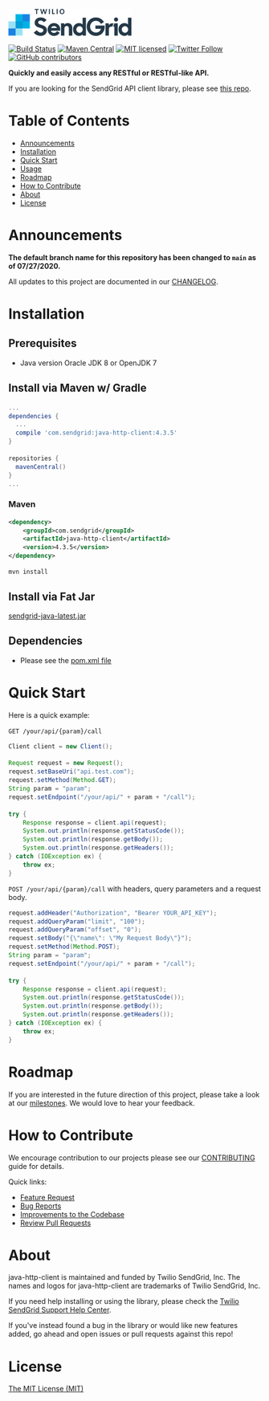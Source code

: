 ![SendGrid Logo](twilio_sendgrid_logo.png)

[![Build Status](https://travis-ci.org/sendgrid/java-http-client.svg?branch=main)](https://travis-ci.org/sendgrid/java-http-client)
[![Maven Central](https://img.shields.io/maven-central/v/com.sendgrid/java-http-client.svg)](http://mvnrepository.com/artifact/com.sendgrid/java-http-client)
[![MIT licensed](https://img.shields.io/badge/license-MIT-blue.svg)](./LICENSE.md)
[![Twitter Follow](https://img.shields.io/twitter/follow/sendgrid.svg?style=social&label=Follow)](https://twitter.com/sendgrid)
[![GitHub contributors](https://img.shields.io/github/contributors/sendgrid/java-http-client.svg)](https://github.com/sendgrid/java-http-client/graphs/contributors)

**Quickly and easily access any RESTful or RESTful-like API.**

If you are looking for the SendGrid API client library, please see [this repo](https://github.com/sendgrid/sendgrid-java).

# Table of Contents

* [Announcements](#announcements)
* [Installation](#installation)
* [Quick Start](#quick-start)
* [Usage](./USAGE.md)
* [Roadmap](#roadmap)
* [How to Contribute](#contribute)
* [About](#about)
* [License](#license)

<a name="announcements"></a>
# Announcements
**The default branch name for this repository has been changed to `main` as of 07/27/2020.**

All updates to this project are documented in our [CHANGELOG](CHANGELOG.md).

<a name="installation"></a>
# Installation

## Prerequisites

- Java version Oracle JDK 8 or OpenJDK 7

## Install via Maven w/ Gradle

```groovy
...
dependencies {
  ...
  compile 'com.sendgrid:java-http-client:4.3.5'
}

repositories {
  mavenCentral()
}
...
```

### Maven

```xml
<dependency>
    <groupId>com.sendgrid</groupId>
    <artifactId>java-http-client</artifactId>
    <version>4.3.5</version>
</dependency>
```

`mvn install`

## Install via Fat Jar

[sendgrid-java-latest.jar](http://dx.sendgrid.com/downloads/java-http-client/java-http-client-latest.jar)

## Dependencies

- Please see the [pom.xml file](pom.xml)

<a name="quick-start"></a>
# Quick Start

Here is a quick example:

`GET /your/api/{param}/call`

```java
Client client = new Client();

Request request = new Request();
request.setBaseUri("api.test.com");
request.setMethod(Method.GET);
String param = "param";
request.setEndpoint("/your/api/" + param + "/call");

try {
    Response response = client.api(request);
    System.out.println(response.getStatusCode());
    System.out.println(response.getBody());
    System.out.println(response.getHeaders());
} catch (IOException ex) {
    throw ex;
}
```

`POST /your/api/{param}/call` with headers, query parameters and a request body.

```java
request.addHeader("Authorization", "Bearer YOUR_API_KEY");
request.addQueryParam("limit", "100");
request.addQueryParam("offset", "0");
request.setBody("{\"name\": \"My Request Body\"}");
request.setMethod(Method.POST);
String param = "param";
request.setEndpoint("/your/api/" + param + "/call");

try {
    Response response = client.api(request);
    System.out.println(response.getStatusCode());
    System.out.println(response.getBody());
    System.out.println(response.getHeaders());
} catch (IOException ex) {
    throw ex;
}
```

<a name="roadmap"></a>
# Roadmap

If you are interested in the future direction of this project, please take a look at our [milestones](https://github.com/sendgrid/java-http-client/milestones). We would love to hear your feedback.

<a name="contribute"></a>
# How to Contribute

We encourage contribution to our projects please see our [CONTRIBUTING](CONTRIBUTING.md) guide for details.

Quick links:

- [Feature Request](CONTRIBUTING.md#feature-request)
- [Bug Reports](CONTRIBUTING.md#submit-a-bug-report)
- [Improvements to the Codebase](CONTRIBUTING.md#improvements-to-the-codebase)
- [Review Pull Requests](CONTRIBUTING.md#Code-Reviews)

<a name="about"></a>
# About

java-http-client is maintained and funded by Twilio SendGrid, Inc. The names and logos for java-http-client are trademarks of Twilio SendGrid, Inc.

If you need help installing or using the library, please check the [Twilio SendGrid Support Help Center](https://support.sendgrid.com).

If you've instead found a bug in the library or would like new features added, go ahead and open issues or pull requests against this repo!

# License
[The MIT License (MIT)](LICENSE.md)
